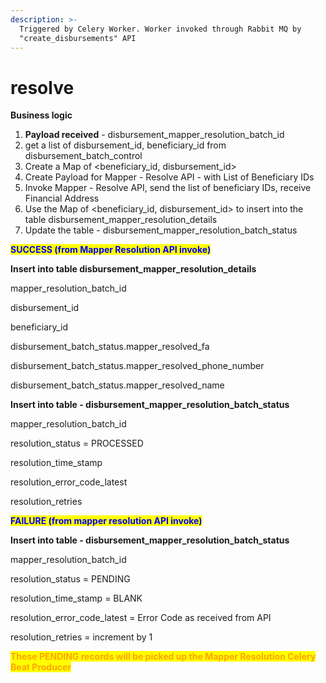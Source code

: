 ```yaml
---
description: >-
  Triggered by Celery Worker. Worker invoked through Rabbit MQ by
  "create_disbursements" API
---
```


# resolve

**Business logic**

1. **Payload received** - disbursement\_mapper\_resolution\_batch\_id
2. get a list of disbursement\_id, beneficiary\_id from disbursement\_batch\_control
3. Create a Map of \<beneficiary\_id, disbursement\_id>
4. Create Payload for Mapper - Resolve API - with List of Beneficiary IDs
5. Invoke Mapper - Resolve API, send the list of beneficiary IDs, receive Financial Address
6. Use the Map of \<beneficiary\_id, disbursement\_id> to insert into the table disbursement\_mapper\_resolution\_details
7. Update the table - disbursement\_mapper\_resolution\_batch\_status

<mark style="color:blue;">**SUCCESS (from Mapper Resolution API invoke)**</mark>

**Insert into table disbursement\_mapper\_resolution\_details**

mapper\_resolution\_batch\_id

disbursement\_id

beneficiary\_id

disbursement\_batch\_status.mapper\_resolved\_fa

disbursement\_batch\_status.mapper\_resolved\_phone\_number

disbursement\_batch\_status.mapper\_resolved\_name

**Insert into table - disbursement\_mapper\_resolution\_batch\_status**

mapper\_resolution\_batch\_id

resolution\_status = PROCESSED

resolution\_time\_stamp

resolution\_error\_code\_latest

resolution\_retries

<mark style="color:blue;">**FAILURE (from mapper resolution API invoke)**</mark>

**Insert into table - disbursement\_mapper\_resolution\_batch\_status**

mapper\_resolution\_batch\_id

resolution\_status = PENDING

resolution\_time\_stamp = BLANK

resolution\_error\_code\_latest = Error Code as received from API

resolution\_retries = increment by 1

<mark style="color:orange;">**These PENDING records will be picked up the Mapper Resolution Celery Beat Producer**</mark>
